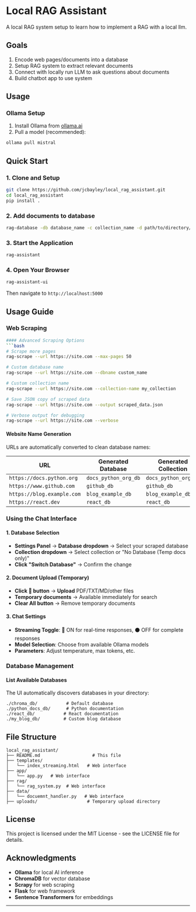 # Local RAG Assistant

A local RAG system setup to learn how to implement a RAG with a local llm. 

## Goals
1. Encode web pages/documents into a database
2. Setup RAG system to extract relevant documents
3. Connect with locally run LLM to ask questions about documents
3. Build chatbot app to use system

## Usage

### Ollama Setup
1. Install Ollama from [ollama.ai](https://ollama.ai)
2. Pull a model (recommended):
```bash
ollama pull mistral
```

## Quick Start

### 1. Clone and Setup
```bash
git clone https://github.com/jcbayley/local_rag_assistant.git
cd local_rag_assistant
pip install . 
```

### 2. Add documents to database
```bash
rag-database -db database_name -c collection_name -d path/to/directory/of/documents -f path/to/specific/file
```

### 3. Start the Application
```bash
rag-assistant
```

### 4. Open Your Browser
```bash
rag-assistant-ui
```

Then navigate to `http://localhost:5000`

## Usage Guide

### Web Scraping

```bash
#### Advanced Scraping Options
```bash
# Scrape more pages
rag-scrape --url https://site.com --max-pages 50

# Custom database name
rag-scrape --url https://site.com --dbname custom_name

# Custom collection name  
rag-scrape --url https://site.com --collection-name my_collection

# Save JSON copy of scraped data
rag-scrape --url https://site.com --output scraped_data.json

# Verbose output for debugging
rag-scrape --url https://site.com --verbose
```

#### Website Name Generation
URLs are automatically converted to clean database names:

| URL | Generated Database | Generated Collection |
|-----|-------------------|---------------------|
| `https://docs.python.org` | `docs_python_org_db` | `docs_python_org_db` |
| `https://www.github.com` | `github_db` | `github_db` |
| `https://blog.example.com` | `blog_example_db` | `blog_example_db` |
| `https://react.dev` | `react_db` | `react_db` |

### Using the Chat Interface

#### 1. Database Selection
- **Settings Panel** → **Database dropdown** → Select your scraped database
- **Collection dropdown** → Select collection or "No Database (Temp docs only)"
- **Click "Switch Database"** → Confirm the change

#### 2. Document Upload (Temporary)
- **Click 📄 button** → **Upload** PDF/TXT/MD/other files
- **Temporary documents** → Available immediately for search
- **Clear All button** → Remove temporary documents

#### 3. Chat Settings
- **Streaming Toggle**: 🔴 ON for real-time responses, ⚫ OFF for complete responses
- **Model Selection**: Choose from available Ollama models
- **Parameters**: Adjust temperature, max tokens, etc.

### Database Management

#### List Available Databases
The UI automatically discovers databases in your directory:
```
./chroma_db/           # Default database
./python_docs_db/      # Python documentation  
./react_db/           # React documentation
./my_blog_db/         # Custom blog database
```


## File Structure

```
local_rag_assistant/
├── README.md                    # This file
├── templates/
│   └── index_streaming.html   # Web interface
├── app/
│   └── app.py   # Web interface
├── rag/
│   └── rag_system.py  # Web interface
├── data/
│   └── docuemnt_handler.py   # Web interface
├── uploads/                   # Temporary upload directory
```


## License

This project is licensed under the MIT License - see the LICENSE file for details.

## Acknowledgments

- **Ollama** for local AI inference
- **ChromaDB** for vector database
- **Scrapy** for web scraping
- **Flask** for web framework
- **Sentence Transformers** for embeddings

---
